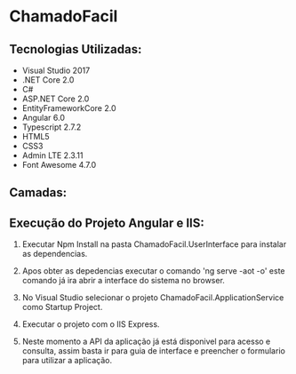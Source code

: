 # ChamadoFacil
## Tecnologias Utilizadas:

* Visual Studio 2017
* .NET Core 2.0
* C#
* ASP.NET Core 2.0
* EntityFrameworkCore 2.0
* Angular 6.0
* Typescript 2.7.2
* HTML5
* CSS3
* Admin LTE 2.3.11
* Font Awesome 4.7.0

## Camadas:



## Execução do Projeto Angular e IIS:

1. Executar Npm Install na pasta ChamadoFacil.UserInterface para instalar as dependencias.

2. Apos obter as depedencias executar o comando 'ng serve -aot -o' este comando já ira abrir a interface do sistema no browser.

3. No Visual Studio selecionar o projeto ChamadoFacil.ApplicationService como Startup Project.

4. Executar o projeto com o IIS Express.

5. Neste momento a API da aplicação já está disponivel para acesso e consulta, assim basta ir para guia de interface e preencher o formulario para utilizar a aplicação.
